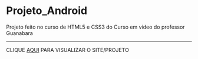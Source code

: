 # Projeto_Android
 Projeto feito no curso de HTML5 e CSS3 do Curso em video do professor Guanabara
 <hr>
 <p>CLIQUE <a href "https://saulo-rep.github.io/Projeto_Android/", target"_blank"> AQUI</a> PARA VISUALIZAR O SITE/PROJETO</p>

